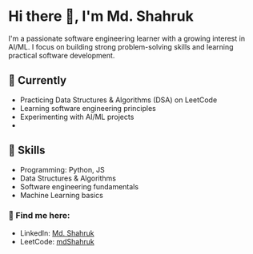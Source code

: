 # Hi there 👋, I'm Md. Shahruk
I'm a passionate software engineering learner with a growing interest in AI/ML.
I focus on building strong problem-solving skills and learning practical software development.

## 🔭 Currently
- Practicing Data Structures & Algorithms (DSA) on LeetCode
- Learning software engineering principles
- Experimenting with AI/ML projects
- 
## 🌱 Skills
- Programming: Python, JS
- Data Structures & Algorithms
- Software engineering fundamentals
- Machine Learning basics  

### 🔗 Find me here:
- LinkedIn: [Md. Shahruk](https://www.linkedin.com/in/md-shahruk/)
- LeetCode: [mdShahruk](https://leetcode.com/u/md_shahruk/)


